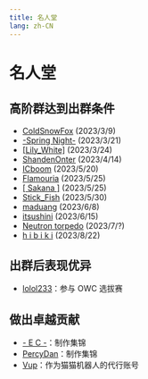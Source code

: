 ```yaml
---
title: 名人堂
lang: zh-CN
---
```

# 名人堂

## 高阶群达到出群条件

- [ColdSnowFox](https://osu.ppy.sh/users/19890921) (2023/3/9)
- [-Spring Night-](https://osu.ppy.sh/users/17064371) (2023/3/21)
- [[Lily_White]](https://osu.ppy.sh/users/12749779) (2023/3/24)
- [ShandenOnter](https://osu.ppy.sh/users/13999223) (2023/4/14)
- [ICboom](https://osu.ppy.sh/users/4007552) (2023/5/20)
- [Flamouria](https://osu.ppy.sh/users/13048150) (2023/5/25)
- [[ Sakana ]](https://osu.ppy.sh/users/29825758) (2023/5/25)
- [Stick_Fish](https://osu.ppy.sh/users/13358640) (2023/5/30)
- [maduang](https://osu.ppy.sh/users/29081543) (2023/6/8)
- [itsushini](https://osu.ppy.sh/users/17074316) (2023/6/15)
- [Neutron torpedo](https://osu.ppy.sh/users/24657559) (2023/7/?)
- [h i b i k i](https://osu.ppy.sh/users/16604940) (2023/8/22)

## 出群后表现优异

- [lolol233](https://osu.ppy.sh/users/11375105)：参与 OWC 选拔赛
## 做出卓越贡献

- [\- E C \-](https://osu.ppy.sh/users/13552636)：制作集锦
- [PercyDan](https://osu.ppy.sh/users/17268434)：制作集锦
- [Vup](https://osu.ppy.sh/users/19755783)：作为猫猫机器人的代行账号
